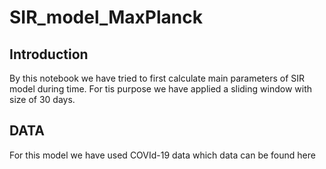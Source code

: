 # SIR_model_MaxPlanck

## Introduction
By this notebook we have tried to first calculate main parameters of SIR model during time. For tis purpose we have applied a sliding window with size of 30 days.

## DATA
For this model we have used COVId-19 data which data can be found here
